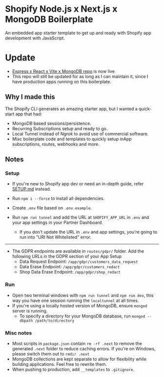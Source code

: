 # Shopify Node.js x Next.js x MongoDB Boilerplate

An embedded app starter template to get up and ready with Shopify app development with JavaScript.

# Update

- [Express x React x Vite x MongoDB repo](https://github.com/kinngh/shopify-node-express-mongodb-app) is now live
- This repo will still be updated for as long as I can maintain it, since I have production apps running on this boilerplate.

## Why I made this

The Shopify CLI generates an amazing starter app, but I wanted a quick-start app that had:

- MongoDB based sessions/persistence.
- Recurring Subscriptions setup and ready to go.
- Local Tunnel instead of Ngrok to avoid use of commercial software.
- Misc boilerplate code and templates to quickly setup inApp subscriptions, routes, webhooks and more.

## Notes

### Setup

- If you're new to Shopify app dev or need an in-depth guide, refer [SETUP.md](/SETUP.md) instead.

- Run `npm i --force` to install all dependencies.
- Create `.env` file based on `.env.example`.
- Run `npm run tunnel` and add the URL at `SHOPIFY_APP_URL` in `.env` and your app settings in your Partner Dashboard.
  - If you don't update the URL in `.env` and app settings, you're going to run into "URI Not Whitelisted" error.

---

- The GDPR endpoints are available in `routes/gdpr/` folder. Add the following URLs in the GDPR section of your App Setup
  - Data Request Endpoint: `/app/gdpr/customers_data_request`
  - Data Erase Endpoint: `/app/gdpr/customers_redact`
  - Shop Data Erase Endpoint: `/app/gdpr/shop_redact`

### Run

- Open two terminal windows with `npm run tunnel` and `npm run dev`, this way you have one session running the `localtunnel` at all times.
- If you're using a locally hosted version of MongoDB, ensure `mongod` server is running.
  - To specify a directory for your MongoDB database, run `mongod --dbpath /path/to/directory`

### Misc notes

- Most scripts in `package.json` contain `rm -rf .next` to remove the generated `.next` folder to reduce caching errors. If you're on Windows, please switch them out to `rmdir .next`
- MongoDB collections are kept separate to allow for flexibility while building applications. Feel free to rewrite them.
- When pushing to production, add `__templates` to `.gitignore`.
